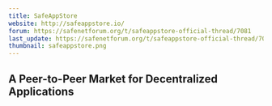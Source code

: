 ```yaml
---
title: SafeAppStore
website: http://safeappstore.io/
forum: https://safenetforum.org/t/safeappstore-official-thread/7081
last_update: https://safenetforum.org/t/safeappstore-official-thread/7081/163
thumbnail: safeappstore.png
---
```


## A Peer-to-Peer Market for Decentralized Applications
